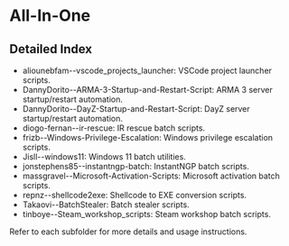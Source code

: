# All-In-One

## Detailed Index

- aliounebfam--vscode_projects_launcher: VSCode project launcher scripts.
- DannyDorito--ARMA-3-Startup-and-Restart-Script: ARMA 3 server startup/restart automation.
- DannyDorito--DayZ-Startup-and-Restart-Script: DayZ server startup/restart automation.
- diogo-fernan--ir-rescue: IR rescue batch scripts.
- frizb--Windows-Privilege-Escalation: Windows privilege escalation scripts.
- Jisll--windows11: Windows 11 batch utilities.
- jonstephens85--instantngp-batch: InstantNGP batch scripts.
- massgravel--Microsoft-Activation-Scripts: Microsoft activation batch scripts.
- repnz--shellcode2exe: Shellcode to EXE conversion scripts.
- Takaovi--BatchStealer: Batch stealer scripts.
- tinboye--Steam_workshop_scripts: Steam workshop batch scripts.

Refer to each subfolder for more details and usage instructions.
